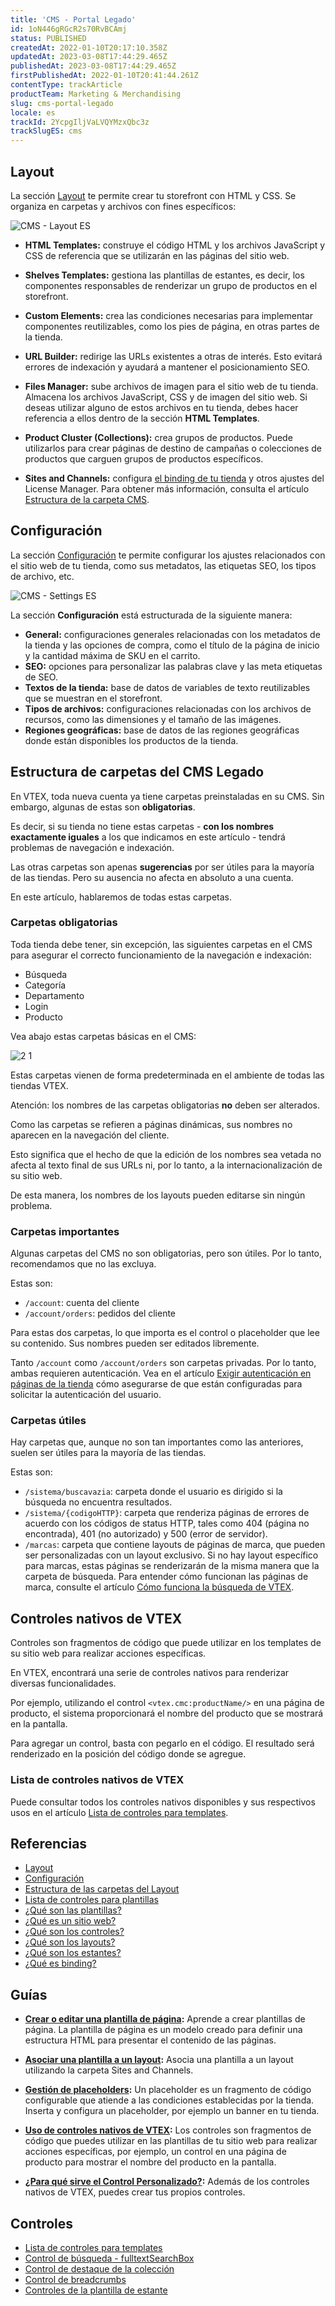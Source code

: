 ```yaml
---
title: 'CMS - Portal Legado'
id: 1oN446gRGcR2s70RvBCAmj
status: PUBLISHED
createdAt: 2022-01-10T20:17:10.358Z
updatedAt: 2023-03-08T17:44:29.465Z
publishedAt: 2023-03-08T17:44:29.465Z
firstPublishedAt: 2022-01-10T20:41:44.261Z
contentType: trackArticle
productTeam: Marketing & Merchandising
slug: cms-portal-legado
locale: es
trackId: 2YcpgIljVaLVQYMzxQbc3z
trackSlugES: cms
---
```


## Layout

La sección [Layout](https://help.vtex.com/es/subcategory/layout--2g6LxtasS4iSeGEqeYUuGW) te permite crear tu storefront con HTML y CSS. Se organiza en carpetas y archivos con fines específicos:

![CMS - Layout ES](//images.ctfassets.net/alneenqid6w5/4YnFtKkC8exlv3vm8VTCqh/b79de6b1ecd88c672cd7f004666e4106/cms-layout-es.png)

- **HTML Templates:** construye el código HTML y los archivos JavaScript y CSS de referencia que se utilizarán en las páginas del sitio web.

- **Shelves Templates:** gestiona las plantillas de estantes, es decir, los componentes responsables de renderizar un grupo de productos en el storefront.

- **Custom Elements:** crea las condiciones necesarias para implementar componentes reutilizables, como los pies de página, en otras partes de la tienda.

- **URL Builder:** redirige las URLs existentes a otras de interés. Esto evitará errores de indexación y ayudará a mantener el posicionamiento SEO.

- **Files Manager:** sube archivos de imagen para el sitio web de tu tienda. Almacena los archivos JavaScript, CSS y de imagen del sitio web. Si deseas utilizar alguno de estos archivos en tu tienda, debes hacer referencia a ellos dentro de la sección **HTML Templates**.

- **Product Cluster (Collections):** crea grupos de productos. Puede utilizarlos para crear páginas de destino de campañas o colecciones de productos que carguen grupos de productos específicos.

- **Sites and Channels:** configura [el binding de tu tienda](https://help.vtex.com/en/tutorial/what-is-binding--4NcN3NJd0IeYccgWCI8O2W) y otros ajustes del License Manager. Para obtener más información, consulta el artículo [Estructura de la carpeta CMS](https://help.vtex.com/en/tutorial/cms-folder-structure--2RdMaJSv4AK4EyscmQuocu).

## Configuración

La sección [Configuración](https://help.vtex.com/es/subcategory/configuracion-de-cms--6kovkwzMRyeOOc2iEC4suM) te permite configurar los ajustes relacionados con el sitio web de tu tienda, como sus metadatos, las etiquetas SEO, los tipos de archivo, etc. 

![CMS - Settings ES](//images.ctfassets.net/alneenqid6w5/1JFkw9wFlJd5oulogEGDDL/68fd8114fc801d74c45f115716d2a73e/cms-settings-es.png)

La sección **Configuración** está estructurada de la siguiente manera:

- **General:** configuraciones generales relacionadas con los metadatos de la tienda y las opciones de compra, como el título de la página de inicio y la cantidad máxima de SKU en el carrito.
- **SEO:** opciones para personalizar las palabras clave y las meta etiquetas de SEO.
- **Textos de la tienda:** base de datos de variables de texto reutilizables que se muestran en el storefront.
- **Tipos de archivos:** configuraciones relacionadas con los archivos de recursos, como las dimensiones y el tamaño de las imágenes. 
- **Regiones geográficas:** base de datos de las regiones geográficas donde están disponibles los productos de la tienda.

## Estructura de carpetas del CMS Legado 

En VTEX, toda nueva cuenta ya tiene carpetas preinstaladas en su CMS. Sin embargo, algunas de estas son __obligatorias__. 

Es decir, si su tienda no tiene estas carpetas - __con los nombres exactamente iguales__ a los que indicamos en este artículo - tendrá problemas de navegación e indexación.

Las otras carpetas son apenas __sugerencias__ por ser útiles para la mayoría de las tiendas. Pero su ausencia no afecta en absoluto a una cuenta.

En este artículo, hablaremos de todas estas carpetas.

### Carpetas obligatorias

Toda tienda debe tener, sin excepción, las siguientes carpetas en el CMS para asegurar el correcto funcionamiento de la navegación e indexación:
- Búsqueda 
- Categoría
- Departamento
- Login 
- Producto

Vea abajo estas carpetas básicas en el CMS:

![2 1](//images.ctfassets.net/alneenqid6w5/6jvwsPMcIBTllVekqROlkk/ea2d4a9d0d4cdb8a07dd02a3add4b40b/2_1.png)

Estas carpetas vienen de forma predeterminada en el ambiente de todas las tiendas VTEX.

<div clas="alert alert-warning">
Atención: los nombres de las carpetas obligatorias <strong>no</strong> deben ser alterados.
</div>

Como las carpetas se refieren a páginas dinámicas, sus nombres no aparecen en la navegación del cliente. 

Esto significa que el hecho de que la edición de los nombres sea vetada no afecta al texto final de sus URLs ni, por lo tanto, a la internacionalización de su sitio web.

De esta manera, los nombres de los layouts pueden editarse sin ningún problema.

### Carpetas importantes

Algunas carpetas del CMS no son obligatorias, pero son útiles. Por lo tanto, recomendamos que no las excluya.

Estas son:
- `/account`: cuenta del cliente
- `/account/orders`: pedidos del cliente

Para estas dos carpetas, lo que importa es el control o placeholder que lee su contenido. Sus nombres pueden ser editados libremente.

<div class="">
Tanto <code>/account</code> como <code>/account/orders</code>  son carpetas privadas. Por lo tanto, ambas requieren autenticación. Vea en el artículo <a href="https://help.vtex.com/es/tutorial/exigir-autenticacion-en-paginas-de-la-tienda">Exigir autenticación en páginas de la tienda</a> cómo asegurarse de que están configuradas para solicitar la autenticación del usuario.

</div>

### Carpetas útiles

Hay carpetas que, aunque no son tan importantes como las anteriores, suelen ser útiles para la mayoría de las tiendas. 

Estas son:
- `/sistema/buscavazia`: carpeta donde el usuario es dirigido si la búsqueda no encuentra resultados.
- `/sistema/{codigoHTTP}`: carpeta que renderiza páginas de errores de acuerdo con los códigos de status HTTP, tales como 404 (página no encontrada), 401 (no autorizado) y 500 (error de servidor).
- `/marcas`: carpeta que contiene layouts de páginas de marca, que pueden ser personalizadas con un layout exclusivo. Si no hay layout específico para marcas, estas páginas se renderizarán de la misma manera que la carpeta de búsqueda. Para entender cómo funcionan las páginas de marca, consulte el artículo [Cómo funciona la búsqueda de VTEX](https://help.vtex.com/es/tutorial/como-funciona-la-busqueda-de-vtex).

## Controles nativos de VTEX

Controles son fragmentos de código que puede utilizar en los templates  de su sitio web para realizar acciones específicas.

En VTEX, encontrará una serie de controles nativos para renderizar  diversas funcionalidades. 

Por ejemplo, utilizando el control `<vtex.cmc:productName/>` en una página de producto, el sistema proporcionará el nombre del producto que se mostrará en la pantalla.

Para agregar un control, basta con pegarlo en el código. El resultado será renderizado en la posición del código donde se agregue.

### Lista de controles nativos de VTEX

Puede consultar todos los controles nativos disponibles y sus respectivos usos en el artículo [Lista de controles para templates](https://help.vtex.com/es/tutorial/lista-de-controles-para-templates).

## Referencias
- [Layout](https://help.vtex.com/es/subcategory/layout--2g6LxtasS4iSeGEqeYUuGW)
- [Configuración](https://help.vtex.com/es/subcategory/configuracion-de-cms--6kovkwzMRyeOOc2iEC4suM)
- [Estructura de las carpetas del Layout](https://help.vtex.com/es/tutorial/cms-folder-structure--2RdMaJSv4AK4EyscmQuocu?&utm_source=autocomplete)
- [Lista de controles para plantillas](https://help.vtex.com/es/tutorial/list-of-controls-for-templates--tutorials_563)
- [¿Qué son las plantillas?](https://help.vtex.com/es/tutorial/o-que-sao-templates--4l7BQBYO9ycumsqua2CU88?&utm_source=autocomplete)
- [¿Qué es un sitio web?](https://help.vtex.com/es/tutorial/o-que-e-um-web-site--5sPUdFEv9C02i0MMqqSo0U?&utm_source=autocomplete)
- [¿Qué son los controles?](https://help.vtex.com/es/tutorial/o-que-sao-controles--6e2qsk9zu8IQuyEysKweag?&utm_source=autocomplete)
- [¿Qué son los layouts?](https://help.vtex.com/es/tutorial/o-que-sao-layouts--CckPh00rZIcIUG60y8Gse?&utm_source=autocomplete)
- [¿Qué son los estantes?](https://help.vtex.com/es/tutorial/o-que-sao-prateleiras--28D8d6GFfuAsuAoeWC8eq0?&utm_source=autocomplete)
- [¿Qué es binding?](https://help.vtex.com/es/tutorial/o-que-e-binding--4NcN3NJd0IeYccgWCI8O2W?&utm_source=autocomplete)

## Guías
- **[Crear o editar una plantilla de página](https://help.vtex.com/es/tutorial/como-criar-um-template-de-pagina--frequentlyAskedQuestions_1850):** Aprende a crear plantillas de página. La plantilla de página es un modelo creado para definir una estructura HTML para presentar el contenido de las páginas.

- **[Asociar una plantilla a un layout](https://help.vtex.com/en/tutorial/associando-um-template-a-um-layout--7CkgOHRj7DVbsRxyR8YQrK?&utm_source=autocomplete):** Asocia una plantilla a un layout utilizando la carpeta Sites and Channels.

- **[Gestión de placeholders](https://help.vtex.com/es/tutorial/gerenciandoplaceholders--29Y7r9JqcWIqmGipReGLQI):** Un placeholder es un fragmento de código configurable que atiende a las condiciones establecidas por la tienda. Inserta y configura un placeholder, por ejemplo un banner en tu tienda.

- **[Uso de controles nativos de VTEX](https://help.vtex.com/es/tracks/cms--2YcpgIljVaLVQYMzxQbc3z/7mGkGmo8l6wf4fXJCkWwPi?&utm_source=autocomplete):** Los controles son fragmentos de código que puedes utilizar en las plantillas de tu sitio web para realizar acciones específicas, por ejemplo, un control en una página de producto para mostrar el nombre del producto en la pantalla.

- **[¿Para qué sirve el Control Personalizado?](https://help.vtex.com/es/tutorial/what-is-the-purpose-of-the-customized-control--frequentlyAskedQuestions_627):** Además de los controles nativos de VTEX, puedes crear tus propios controles.

## Controles
- [Lista de controles para templates](https://help.vtex.com/es/tutorial/lista-de-controles-para-templates)
- [Control de búsqueda - fulltextSearchBox](https://help.vtex.com/es/tutorial/controle-de-busca-fulltextsearchbox--tutorials_549?&utm_source=autocomplete)
- [Control de destaque de la colección](https://help.vtex.com/es/tutorial/controle-de-destaque-de-colecao--1tGdb2ndjqy6yWsk2YwKMu?&utm_source=autocomplete)
- [Control de breadcrumbs](https://help.vtex.com/es/tutorial/controle-de-breadcrumb--3qQS5O9XpusAC6oUqSIQMM?&utm_source=autocomplete)
- [Controles de la plantilla de estante](https://help.vtex.com/es/tutorial/controles-do-template-de-prateleira--tutorials_550?&utm_source=autocomplete)
